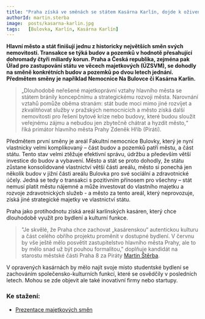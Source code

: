 ```yaml
---
title: "Praha získá ve směnách se státem Kasárna Karlín, dojde k oživení celého objektu"
authorId: martin.sterba
image:  posts/kasarna-karlin.jpg
tags:   [Bulovka, Karlín, Kasárna Karlín]
---
```


**Hlavní město a stát finišují jednu z historicky největších směn svých nemovitostí. Transakce se týká budov a pozemků v hodnotě přesahující dohromady čtyři miliardy korun. Praha a Česká republika, zejména pak Úřad pro zastupování státu ve věcech majetkových (ÚZSVM), se dohodly na směně konkrétních budov a pozemků po dvou letech jednání. Předmětem směny je například Nemocnice Na Bulovce či Kasárna Karlín.**

>„Dlouhodobě neřešené majetkoprávní vztahy hlavního města se státem bránily koncepčnímu a strategickému rozvoji města. Narovnání vztahů pomůže oběma stranám: stát bude moci mimo jiné rozvíjet a zkvalitňovat služby v pražských nemocnicích a město získá další nemovitosti pro řešení bytové krize nebo budovy, které budou sloužit veřejnému zájmu a nebudou jen zbytečně chátrat a hyzdit město,“ říká primátor hlavního města Prahy Zdeněk Hřib (Piráti).

Předmětem první směny je areál Fakultní nemocnice Bulovky, který je nyní vlastnicky velmi komplikovaný – část budov a pozemků patří městu, a část státu. Tento stav velmi ztěžuje efektivní správu, údržbu a především větší investice do budov a vybavení. Město a stát se proto dohodly, že státu zůstane konsolidované vlastnictví větší části areálu, město si ponechá jen několik budov v jižní části areálu Bulovka pro své sociální a zdravotnické účely. Jedná se tedy o transakci s pozitivním přínosem pro všechny – stát nemusí platit městu nájemné a může investovat do vlastního majetku a rozvoje zdravotnických služeb - a město za tento areál, který neprovozuje, získá jiné strategické majetky ve vlastnictví státu.

Praha jako protihodnotu získá areál karlínských kasáren, který chce dlouhodobě využít pro bydlení a kulturní funkce. 

>"Je skvělé, že Praha chce zachovat „kasárenskou“ autentickou kulturu a část celého obřího projektu proměnit v dostupné bydlení. V červnu by vše ještě mělo posvětit zastupitelstvo hlavního města Prahy, ale to by mělo snad už být pouhou formalitou," doplňuje kandidát na starostu městské části Praha 8 za Piráty [Martin Štěrba](http://praha8.pirati.cz/lide/martin-sterba.html).

V opravených kasárnách by mělo najít svoje místo studentské bydlení se zachováním společensko-kulturních funkcí, které se osvědčily v posledních letech. Mohou se zde objevit ale také inovativní firmy nebo startupy.

### Ke stažení:
- [Prezentace majetkových směn](https://www.praha.eu/file/3412986/_20220412_TK_smeny.pdf)